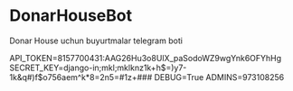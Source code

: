 # DonarHouseBot
Donar House uchun buyurtmalar telegram boti


API_TOKEN=8157700431:AAG26Hu3o8UIX_paSodoWZ9wgYnk6OFYhHg
SECRET_KEY=django-in;mkl;mklknz1k+h$=)y7-1k&q#)f$o756aem^k*8=2n5=#1z+###
DEBUG=True
ADMINS=973108256
